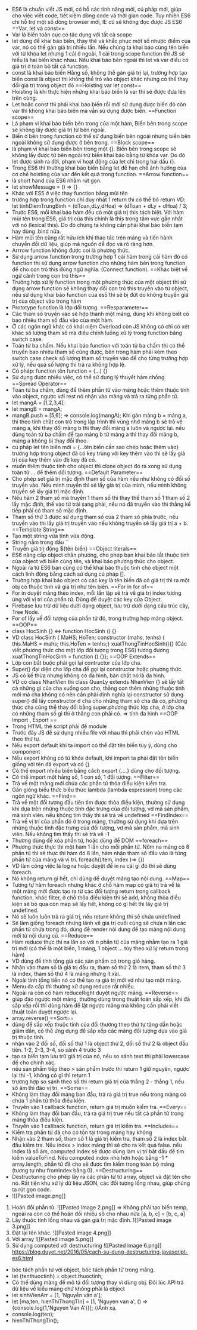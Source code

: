 - ES6 là chuẩn viết JS mới, có hỗ các tính năng mới, cú pháp mới, giúp cho việc viết code, tiết kiệm dòng code và thời gian code. Tuy nhiên ES6 chỉ hỗ trợ một số dòng browser mới, IE cũ sẽ không đọc được JS ES6
==Var, let và const==
- Var là biến toàn cục có tác dụng với tất cả scope
- let dùng để khai báo biến, thay thế và khắc phục một số nhược điểm của var, nó có thể gán giá trị nhiều lần. Nếu chúng ta khai báo cùng tên biến với từ khóa let nhưng 1 cái ở ngoài, 1 cái trong scope function thì JS sẽ hiểu là hai biến khác nhau. Nếu khai báo bên ngoài thì let và var điều có giá trị ở toàn bộ tất cả function.
- const là khai báo biến Hằng số, không thể gán giá trị lại, trường hợp tạo biến const là object thì không thể trỏ vào object khác nhưng có thể thay đổi giá trị trong object đó
==Hoisting var let const==
- Hoisting là khi thực hiện những khai báo biến là var thì sẽ được đưa lên trên cùng.
- Let hoặc const thì phải khai báo biến rồi mới sử dụng được biến đó còn var thì không khai báo biến mà vẫn sử dụng được biến.
==Function scope==
- Là phạm vi khai báo biến bên trong của một hàm, Biến bên trong scope sẽ không lấy được giá trị từ bên ngoài.
- Biến ở bên trong function có thể sử dụng biến bên ngoài nhưng biến bên ngoài không sử dụng được ở bên trong. 
==Block scope==
- là phạm vi khai báo biến bên trong một {}. Biến bên trong scope sẽ không lấy được từ bên ngoài trừ biến khai báo bằng từ khóa var. Do đó let được sinh ra đời, phạm vi hoạt động của let chỉ trong hai dấu {}.
- Trong ES6 thì thường khai báo biến bằng let để hạn chế ảnh hưởng của cơ chế hoisting của var đến kết quả trong function.
==Arrow function==
- là short hand của ES6 nhằm rút gọn.
- let showMessage = () => {}
- Khác với ES5 ở việc thay function bằng mũi tên
- trường hợp trong function chỉ duy nhất 1 return thì có thể bỏ return VD: let tinhDiemTrungBinh = (dToan,dLy,dHoa) => (dToan + dLy + dHoa) / 3; 
- Trước ES6, mỗi khai báo hàm đều có một giá trị this tách biệt. Với hàm mũi tên trong ES6, giá trị của this chính là this trong tầm vực gần nhất với nó (lexical this). Do đó chúng ta không cần phải khai báo biến tạm hay dùng .bind nữa.
- Hàm mũi tên cũng rất hữu ích khi thao tác trên mảng và tiến hành chuyển đổi dữ liệu, giúp mã nguồn dễ đọc và rõ ràng hơn.
- Arrrow function không được coi là phương thức.
- Sử dụng arrow function trong trường hợp 1 cái hàm trong cái hàm đó có function thì sử dụng arrow function cho những hàm bên trong function để cho con trỏ this đúng ngữ nghĩa. (Connect function).
==Khác biệt về ngữ cảnh trong con trỏ this==
- Trường hợp xử lý function trong một phương thức của một object thì sử dụng arrow function sẽ không thay đổi con trỏ this truyền vào từ object, nếu sử dụng khai báo function của es5 thì sẽ bị đứt do không truyền giá trị của object vào trong hàm
- Prototype function là lớp đối tượng.
==Resparameter==
- Các tham số truyền vào sẽ hợp thành một mảng, dùng khi không biết có bao nhiêu tham số đầu vào của một hàm.
- Ở các ngôn ngữ khác có khái niệm Overload còn JS không có chỉ có xét khác số lượng tham số mà điều chỉnh luồng xử lý trong function bằng switch case.
- Toán tử ba chấm. Nếu khai báo function với toán tử ba chấm thì có thể truyền bao nhiêu tham số cũng được, bên trong hàm phải kèm theo switch case check số lượng tham số truyền vào để cho từng trường hợp xử lý, nếu quá số lượng thì trả ra không hợp lệ.
- Cú pháp: function tên function = (...) {}
- Sử dụng được nhiều việc, có thể sử dụng lý thuyết hàm chồng.
==Spread Operator==
- Toán tử ba chấm, dùng để thêm phần tử vào mảng hoặc thêm thuộc tính vào object, ngược với rest nó nhận vào mảng và trả ra từng phần tử. 
- let mangA = [1,2,3,4];
- let mangB = mangA;
- mangB.push = [5,6]; => console.log(mangA); Khi gán mảng b = mảng a, thì theo tính chất con trỏ trong lập trình thì vùng nhớ mảng b sẽ trỏ về mảng a, khi thay đổi mảng b thì thay đổi mảng a luôn và ngược lại. nếu dùng toán tử ba chấm để tạo mảng b từ mảng a thì thay đổi mảng b, mảng a không bị thay đổi theo.
- cú pháp let tên biến mới = {...tên biến cần sao chép hoặc thêm vào} trường hợp trong object đã có key trùng với key thêm vào thì sẽ lấy giá trị của key thêm vào đè key đã có.
- muốn thêm thuộc tính cho object thì clone object đó ra xong sử dụng toán tử ... để thêm đối tượng.
==Default Parameter==
- Cho phép set giá trị mặc định tham số của hàm nếu như không có đối số truyền vào. Nếu mình truyền thì sẽ lấy giá trị của mình, nếu mình không truyền sẽ lấy giá trị mặc định.
- Nếu hàm 2 tham số mà truyền 1 tham số thì thay thế tham số 1 tham số 2 lấy mặc định, thế vào từ trái sang phải, nếu nó đã truyền vào thì thằng kế tiếp phải có tham số mặc định.
- Tham số thứ 3 được sử dụng tham số của 2 tham số phía trước, nếu truyền vào thì lấy giá trị truyền vào nếu không truyền sẽ lấy giá trị a + b.
==Template String==
- Tạo một string vừa tĩnh vừa động.
- String nằm trong dấu ``
- Truyền giá trị động ${tên biến}
==Object literals==
- ES6 nâng cấp object chân phương, cho phép bạn khai báo tắt thuộc
tính của object với biến cùng tên, và khai báo phương thức cho
object.
- Ngoài ra từ ES6 bạn cũng có thể khai báo thuộc tính cho object
một cách linh động bằng cách sử dụng cú pháp [].
- Trường hợp khai báo object có các key là tên biến đã có giá trị thì ra một obj có thuộc tính và giá trị như tên biến.
==For in for of==
- For in duyệt mảng theo index, mỗi lần lặp sẽ trả về giá trị index tương ứng với vị trí của phần tử. Dùng để duyệt các key của Object.
- Firebase lưu trữ dữ liệu dưới dạng object, lưu trữ dưới dạng cấu trúc cây, Tree Node.
- For of lấy về đối tượng của phần tử đó, trong trường hợp mảng object.
==OOP==
- class HocSinh {} <=> function HocSinh () {}
- VD class HocSinh { MaHS; HoTen; constructor (mahs, tenhs) { this.MaHS = mahs; this.HoTen = tenhs;} xuatThongTinHocSinh(){} (Các viết phương thức cho một lớp đối tượng trong ES6) tương đương xuatThongTinHocSinh = function () {}};
==OOP Extends==
- Lớp con bắt buộc phải gọi lại contructor của lớp cha.
- Super() đại diện cho lớp cha để gọi lại constructor hoặc phương thức.
- JS có kế thừa nhưng không có đa hình, bản chất nó là đa hình.	
- VD có class NhanVien thì class QuanLy extends NhanVien {} sẽ lấy tất cả những gì của cha xuống con cho, thằng con thêm những thuộc tính mới mà cha không có nên cần phải định nghĩa lại constructor sử dụng super() để lấy constructor ở cha cho những tham số cha đã có, phương thức cha cũng thể thay đổi bằng super.phương thức lớp cha, ở lớp cha có những tham số gì thì ở thằng con phải có. => tính đa hình
==OOP Import , Export ==
- Trong HTML thẻ script phải để module
- Trước đây JS để sử dụng nhiều file với nhau thì phải chèn vào HTML theo thứ tự.
- Nếu export default khi ta import có thể đặt tên biến tùy ý, dùng cho component
- Nếu export không có từ khóa default, khi import ta phải đặt tên biến giống với tên đã export và có {} 
- Có thể export nhiều biến bằng cách export {....} dùng cho đối tượng.
- Có thể import một hằng số, 1 con số, 1 đối tượng. 
==Filter==
- Trả về một mảng mới chứa các phần tử thỏa điều kiện kiểm tra.
- Gần giống biểu thức biểu thức lambda (lambda expression) trong các ngôn ngữ khác.
==Find==
- Trả về một đối tương đầu tiên tìm được thỏa điều kiện, thường sử dụng khi dựa trên những thuộc tính đặc trưng của đối tượng, vd mã sản phẩm, mã sinh viên. nếu không tìm thấy thì sẽ trả về undefined
==FindIndex==
- Trả về vị trí của phần đó ở trong mảng, thường sử dụng khi dựa trên những thuộc tính đặc trưng của đối tượng, vd mã sản phẩm, mã sinh viên. Nếu không tìm thấy thì sẽ trả về -1
- Thường dùng để xóa phần tử, hoặc dùng để DOM
==foreach==
- Phương thức thực thi một hàm 1 lần cho mỗi phần tử. Nôm na mảng có 8 phần tử thì sẽ thực thi hàm đó 8 lần, hàm nhận tham số đầu vào là từng phần tử của mảng và vị trí. foreach((item, index )=> {})
- VD làm công việc là log ra hoặc duyệt để in ra cái gì đó thì sẽ dùng foreach.
- Nó không return gì hết, chỉ dùng để duyệt mảng tạo nội dung.
==Map==
- Tương tự hàm foreach nhưng khác ở chỗ hàm map có giá trị trả về là một mảng mới được tạo ra từ các đối tượng return trong callback function, khác filter, ở chỗ thỏa điều kiện thì sẽ add, không thỏa điều kiện sẽ bỏ qua còn map sẽ lấy hết, không có gì hết thì lấy giá trị undefined.
- Nó sẽ luôn luôn trả ra giá trị, nếu return không thì sẽ chứa undefined
- Sẽ làm giống foreach nhưng lãnh về giá trị cuối cùng sẽ chứa n lần các phần tử chứa trong đó, dùng để render nội dung để tạo mảng nội dung mới từ nội dung cũ.
==Reduce==
- Hàm reduce thực thi na lần so với n phần tử của mảng nhằm tạo ra 1 giá trị mới (có thể là một biến, 1 mảng, 1 object ... tùy theo xử lý return trong hàm)
- VD dùng để tính tổng giá các sản phẩm có trong giỏ hàng. 
- Nhận vào tham số là giá trị đầu ra, tham số thứ 2 là item, tham số thứ 3 là index, tham số thứ 4 là mảng nhưng ít xài.
- Ngoài tính tổng tiền nó có thể tạo ra giá trị mới vd như tạo một mảng.
- Menu đa cấp thì thường xử dụng reduce rất nhiều.
- Ngoài ra còn có hàm reduceRight duyệt ngược mảng.
==Reverse==
- giúp đảo ngược một mảng, thường dùng trong thuật toán sắp xếp, khi đã sắp xếp rồi thì dùng hàm để lật ngược mảng mà không cần phải viết thuật toán duyệt ngược lại.
- array.reverse()
==Sort==
- dùng để sắp xếp thuộc tính của đối thường theo thứ tự tăng dần hoặc giảm dần, có thể ứng dụng để sắp xếp các mảng đối tượng dựa vào giá trị thuộc tính.
- nhận vào 2 đối số, đối số thứ 1  là object thứ 2, đối số thứ 2 là object đầu tiên. 1-2, 2-3, 3-4, so sánh 4 trước 3
- tạo ra biến tạm lưu trữ giá trị của nó, nếu so sánh text thì phải lowercase để cho chính xác.
- nếu sản phẩm tiếp theo > sản phẩm trước thì return 1 giữ nguyên, ngược lại thì -1,  không có gì thì return 1
- trường hợp so sánh theo số thì return giá trị của thằng 2 - thằng 1, nếu số âm thì đảo vị trí.
==Some==
- Không làm thay đổi mảng ban đầu, trả ra giá trị true nếu trong mảng có chứa 1 phần tử thỏa điều kiện.
- Truyền vào 1 callback function, return giá trị muốn kiểm tra.
==Every==
- Không làm thay đổi ban đầu, trả ra giá trị true nếu tất cả phần tử trong mảng thỏa điều kiện.
- Truyền vào 1 callback function, return giá trị kiểm tra.
==Includes==
- Kiểm tra phần tử đã cho có tồn tại trong mảng hay không
- Nhận vào 2 tham số, tham số 1 là giá trị kiểm tra, tham số 2 là index bắt đầu kiểm tra. Nếu index > index mảng thì sẽ cho ra kết quả false. nếu Index  là số âm, computed index sẽ được dùng làm vị trí bắt đầu để tìm kiếm valueToFind. Nếu computed index nhỏ hơn hoặc bằng -1 * array.length, phần tử đã cho sẽ được tìm kiếm trong toàn bộ mảng (tương tự như fromIndex bằng 0).
==Destructuring==
- Destructuring cho phép lấy ra các phần tử từ array, object và đặt tên cho nó. Rất tiện khu xử lý dữ liệu JSON, các đối tượng lồng nhau, giúp chúng ta rút gọn code.
- ![[Pasted image.png]]
1. Hoán đổi phần tử. ![[Pasted image 2.png]] => Không phải tạo biến temp, ngoài ra còn có thể hoán đổi nhiều số cho nhau nữa [a, b, c] = [b, c, a]
2. Lấy thuộc tính lồng nhau và gán giá trị mặc định. ![[Pasted image 3.png]]
3. Đặt lại tên khác. ![[Pasted image 4.png]]
4. Với array ![[Pasted image 5.png]]
5. Sử dụng computed với destructuring ![[Pasted image 6.png]]
https://blog.duyet.net/2016/05/cach-su-dung-destructuring-javascript-es6.html
- bóc tách phần tử với object, bóc tách phần tử trong mảng.
- let {tenthuoctinh} = object.thuoctinh;
- Có thể dùng mảng để mô tả đối tượng thay vì dùng obj. Đôi lúc API trả dữ liệu về kiểu mảng chứ không phải là object
- let sinhVienArr = [1, 'Nguyễn văn a'];
- let [ma,ten, hienThiThongTIn] = [1, 'Nguyen van a', () => {console.log(1,'Nguyen Van A')}]; //Ánh xạ.
- console.log(ten);
- hienThiThongTin();